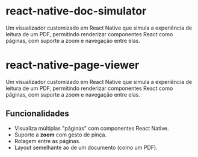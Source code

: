 # react-native-doc-simulator
Um visualizador customizado em React Native que simula a experiência de leitura de um PDF, permitindo renderizar componentes React como páginas, com suporte a zoom e navegação entre elas.


# react-native-page-viewer

Um visualizador customizado em React Native que simula a experiência de leitura de um PDF, permitindo renderizar componentes React como páginas, com suporte a zoom e navegação entre elas.

## Funcionalidades

- Visualiza múltiplas "páginas" com componentes React Native.
- Suporte a **zoom** com gesto de pinça.
- Rolagem entre as páginas.
- Layout semelhante ao de um documento (como um PDF).

